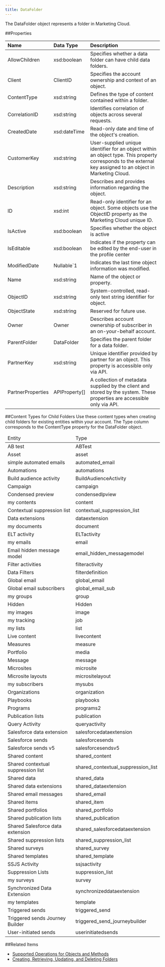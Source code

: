 ```yaml
---
title: DataFolder
---
```

The DataFolder object represents a folder in Marketing Cloud.

##Properties
<table class="table table-hover">
<thead align="left">
<tr><th>Name</th><th>Data Type</th><th>Description</th></tr>
</thead>
<tbody>
<tr>
<td>AllowChildren</td>
<td>xsd:boolean</td>
<td>Specifies whether a data folder can have child data folders.</td>
</tr>
<tr>
<td>Client</td>
<td>ClientID</td>
<td>Specifies the account ownership and context of an object.</td>
</tr>
<tr>
<td>ContentType</td>
<td>xsd:string</td>
<td>Defines the type of content contained within a folder.</td>
</tr>
<tr>
<td>CorrelationID</td>
<td>xsd:string</td>
<td>Identifies correlation of objects across several requests.</td>
</tr>
<tr>
<td>CreatedDate</td>
<td>xsd:dateTime</td>
<td>Read-only date and time of the object's creation.</td>
</tr>
<tr>
<td>CustomerKey</td>
<td>xsd:string</td>
<td>User-supplied unique identifier for an object within an object type. This property corresponds to the external key assigned to an object in Marketing Cloud.</td>
</tr>
<tr>
<td>Description</td>
<td>xsd:string</td>
<td>Describes and provides information regarding the object.</td>
</tr>
<tr>
<td>ID</td>
<td>xsd:int</td>
<td>Read-only identifier for an object. Some objects use the ObjectID property as the Marketing Cloud unique ID.</td>
</tr>
<tr>
<td>IsActive</td>
<td>xsd:boolean</td>
<td>Specifies whether the object is active</td>
</tr>
<tr>
<td>IsEditable</td>
<td>xsd:boolean</td>
<td>Indicates if the property can be edited by the end-user in the profile center</td>
</tr>
<tr>
<td>ModifiedDate</td>
<td>Nullable&#96;1</td>
<td>Indicates the last time object information was modified.</td>
</tr>
<tr>
<td>Name</td>
<td>xsd:string</td>
<td>Name of the object or property.</td>
</tr>
<tr>
<td>ObjectID</td>
<td>xsd:string</td>
<td>System-controlled, read-only text string identifier for object.</td>
</tr>
<tr>
<td>ObjectState</td>
<td>xsd:string</td>
<td>Reserved for future use.</td>
</tr>
<tr>
<td>Owner</td>
<td>Owner</td>
<td>Describes account ownership of subscriber in an on-your-behalf account.</td>
</tr>
<tr>
<td>ParentFolder</td>
<td>DataFolder</td>
<td>Specifies the parent folder for a data folder.</td>
</tr>
<tr>
<td>PartnerKey</td>
<td>xsd:string</td>
<td>Unique identifier provided by partner for an object. This property is accessible only via API.</td>
</tr>
<tr>
<td>PartnerProperties</td>
<td>APIProperty[]</td>
<td>A collection of metadata supplied by the client and stored by the system. These properties are accessible only via API.</td>
</tr>
</tbody>
</table>

##Content Types for Child Folders
Use these content types when creating child folders for existing entities within your account. The Type column corresponds to the ContentType property for the DataFolder object.

<table class="table table-hover">
<thead align="left">
<tr><td>Entity</td><td>Type</td></tr>
</thead>
<tbody>
<tr>
<td>AB test</td>
<td>ABTest</td>
</tr>
<tr>
<td>Asset</td>
<td>asset</td>
</tr>
<tr>
<td>simple automated emails</td>
<td>automated_email</td>
</tr>
<tr>
<td>Automations</td>
<td>automations</td>
</tr>
<tr>
<td>Build audience activity</td>
<td>BuildAudienceActivity</td>
</tr>
<tr>
<td>Campaign</td>
<td>campaign</td>
</tr>
<tr>
<td>Condensed preview</td>
<td>condensedlpview</td>
</tr>
<tr>
<td>my contents</td>
<td>content</td>
</tr>
<tr>
<td>Contextual suppression list</td>
<td>contextual_suppression_list</td>
</tr>
<tr>
<td>Data extensions</td>
<td>dataextension</td>
</tr>
<tr>
<td>my documents</td>
<td>document</td>
</tr>
<tr>
<td>ELT activity</td>
<td>ELTactivity</td>
</tr>
<tr>
<td>my emails</td>
<td>email</td>
</tr>
<tr>
<td>Email hidden message model</td>
<td>email_hidden_messagemodel</td>
</tr>
<tr>
<td>Filter activities</td>
<td>filteractivity</td>
</tr>
<tr>
<td>Data Filters</td>
<td>filterdefinition</td>
</tr>
<tr>
<td>Global email</td>
<td>global_email</td>
</tr>
<tr>
<td>Global email subscribers</td>
<td>global_email_sub</td>
</tr>
<tr>
<td>my groups</td>
<td>group</td>
</tr>
<tr>
<td>Hidden</td>
<td>Hidden</td>
</tr>
<tr>
<td>my images</td>
<td>image</td>
</tr>
<tr>
<td>my tracking</td>
<td>job</td>
</tr>
<tr>
<td>my lists</td>
<td>list</td>
</tr>
<tr>
<td>Live content</td>
<td>livecontent</td>
</tr>
<tr>
<td>Measures</td>
<td>measure</td>
</tr>
<tr>
<td>Portfolio</td>
<td>media</td>
</tr>
<tr>
<td>Message</td>
<td>message</td>
</tr>
<tr>
<td>Microsites</td>
<td>microsite</td>
</tr>
<tr>
<td>Microsite layouts</td>
<td>micrositelayout</td>
</tr>
<tr>
<td>my subscribers</td>
<td>mysubs</td>
</tr>
<tr>
<td>Organizations</td>
<td>organization</td>
</tr>
<tr>
<td>Playbooks</td>
<td>playbooks</td>
</tr>
<tr>
<td>Programs</td>
<td>programs2</td>
</tr>
<tr>
<td>Publication lists</td>
<td>publication</td>
</tr>
<tr>
<td>Query Activity</td>
<td>queryactivity</td>
</tr>
<tr>
<td>Salesforce data extension</td>
<td>salesforcedataextension</td>
</tr>
<tr>
<td>Salesforce sends</td>
<td>salesforcesends</td>
</tr>
<tr>
<td>Salesforce sends v5</td>
<td>salesforcesendsv5</td>
</tr>
<tr>
<td>Shared content</td>
<td>shared_content</td>
</tr>
<tr>
<td>Shared contextual suppression list</td>
<td>shared_contextual_suppression_list</td>
</tr>
<tr>
<td>Shared data</td>
<td>shared_data</td>
</tr>
<tr>
<td>Shared data extensions</td>
<td>shared_dataextension</td>
</tr>
<tr>
<td>Shared email messages</td>
<td>shared_email</td>
</tr>
<tr>
<td>Shared items</td>
<td>shared_item</td>
</tr>
<tr>
<td>Shared portfolios</td>
<td>shared_portfolio</td>
</tr>
<tr>
<td>Shared publication lists</td>
<td>shared_publication</td>
</tr>
<tr>
<td>Shared Salesforce data extension</td>
<td>shared_salesforcedataextension</td>
</tr>
<tr>
<td>Shared suppression lists</td>
<td>shared_suppression_list</td>
</tr>
<tr>
<td>Shared surveys</td>
<td>shared_survey</td>
</tr>
<tr>
<td>Shared templates</td>
<td>shared_template</td>
</tr>
<tr>
<td>SSJS Activity</td>
<td>ssjsactivity</td>
</tr>
<tr>
<td>Suppression Lists</td>
<td>suppression_list</td>
</tr>
<tr>
<td>my surveys</td>
<td>survey</td>
</tr>
<tr>
<td>Synchronized Data Extension</td>
<td>synchronizeddataextension</td>
</tr>
<tr>
<td>my templates</td>
<td>template</td>
</tr>
<tr>
<td>Triggered sends</td>
<td>triggered_send</td>
</tr>
<tr>
<td>Triggered sends Journey Builder</td>
<td>triggered_send_journeybuilder</td>
</tr>
<tr>
<td>User-initiated sends</td>
<td>userinitiatedsends</td>
</tr>
</tbody>
</table>

##Related Items
* [Supported Operations for Objects and Methods](https://developer.salesforce.com/docs/atlas.en-us.mc-apis.meta/mc-apis/supported_operations_for_objects_and_methods.htm)
* [Creating, Retrieving, Updating, and Deleting Folders](creating_retrieving_updating_and_deleting_folders.htm)
